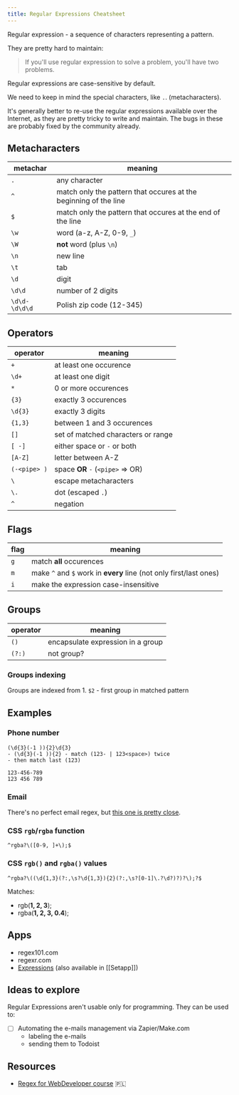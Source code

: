 ```yaml
---
title: Regular Expressions Cheatsheet
---
```

Regular expression - a sequence of characters representing a pattern. 

They are pretty hard to maintain:

> If you'll use regular expression to solve a problem, you'll have two problems.

Regular expressions are case-sensitive by default.

We need to keep in mind the special characters, like `.`.  (metacharacters).

It's generally better to re-use the regular expressions available over the Internet, as they are pretty tricky to write and maintain. The bugs in these are probably fixed by the community already. 

## Metacharacters
|metachar|meaning|
|-|-|
|`.`|any character|
|`^`|match only the pattern that occures at the beginning of the line|
|`$`|match only the pattern that occures at the end of the line|
|`\w`|word (a-z, A-Z, 0-9, `_`)|
|`\W`|**not** word (plus `\n`)|
|`\n`|new line|
|`\t`|tab|
|`\d`|digit|
|`\d\d`|number of 2 digits|
|`\d\d-\d\d\d`|Polish zip code (12-345)|

## Operators
|operator|meaning|
|-|-|
|`+`|at least one occurence|
|`\d+`|at least one digit|
|`*`|0 or more occurences|
|`{3}`|exactly 3 occurences|
|`\d{3}`|exactly 3 digits|
|`{1,3}`|between 1 and 3 occurences|
|`[]`|set of matched characters or range|
|`[ -]`|either space or `-` or both|
|`[A-Z]`|letter between A-Z|
|`(-<pipe> )`|space **OR** `-` (`<pipe>` => OR)|
|`\`|escape metacharacters|
|`\.`|dot (escaped `.`)|
|`^`|negation|


## Flags
|flag|meaning|
|-|-|
|`g`|match **all** occurences|
|`m`|make `^` and `$` work in **every** line (not only first/last ones)|
|`i`|make the expression case-insensitive|

## Groups
|operator|meaning|
|-|-|
|`()`|encapsulate expression in a group|
|`(?:)`|not group?|

### Groups indexing
Groups are indexed from 1. 
`$2` - first group in matched pattern


## Examples
### Phone number
```
(\d{3}(-1 )){2}\d{3}
- (\d{3}(-1 )){2} - match (123- | 123<space>) twice
- then match last (123)

123-456-789
123 456 789
```

### Email
There's no perfect email regex, but [this one is pretty close](https://emailregex.com).

### CSS `rgb`/`rgba` function
```
^rgba?\([0-9, ]+\);$
```

### CSS `rgb()` and `rgba()` values
```regexp
^rgba?\((\d{1,3}(?:,\s?\d{1,3}){2}(?:,\s?[0-1]\.?\d?)?)?\);?$
```

Matches: 
- rgb(**1, 2, 3**);
- rgba(**1, 2, 3, 0.4**);

## Apps
- regex101.com
- regexr.com
- [Expressions](https://www.apptorium.com/expressions) (also available in [[Setapp]])

## Ideas to explore
Regular Expressions aren't usable only for programming. They can be used to: 
- [ ] Automating the e-mails management via Zapier/Make.com
	- labeling the e-mails
	- sending them to Todoist

## Resources
- [Regex for WebDeveloper course](https://eduweb.pl/programowanie-i-www/javascript/regex-dla-webdevelopera) 🇵🇱